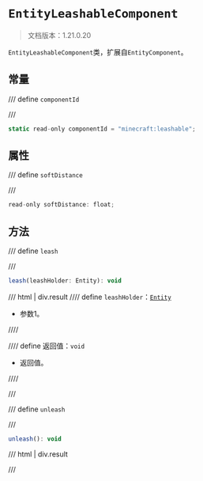 # `EntityLeashableComponent`

> 文档版本：1.21.0.20

`EntityLeashableComponent`类，扩展自`EntityComponent`。

## 常量

/// define
`componentId`


///

```js
static read-only componentId = "minecraft:leashable";
```


## 属性

/// define
`softDistance`


///

```js
read-only softDistance: float;
```


## 方法

/// define
`leash`


///

```js
leash(leashHolder: Entity): void
```

/// html | div.result
//// define
`leashHolder`：[`Entity`](./entity.md)

- 参数1。


////

//// define
返回值：`void`

- 返回值。


////

///


/// define
`unleash`


///

```js
unleash(): void
```

/// html | div.result

///

